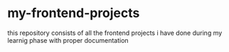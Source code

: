 # my-frontend-projects
this repository consists of all the frontend projects i have done during my learnig phase with proper documentation
